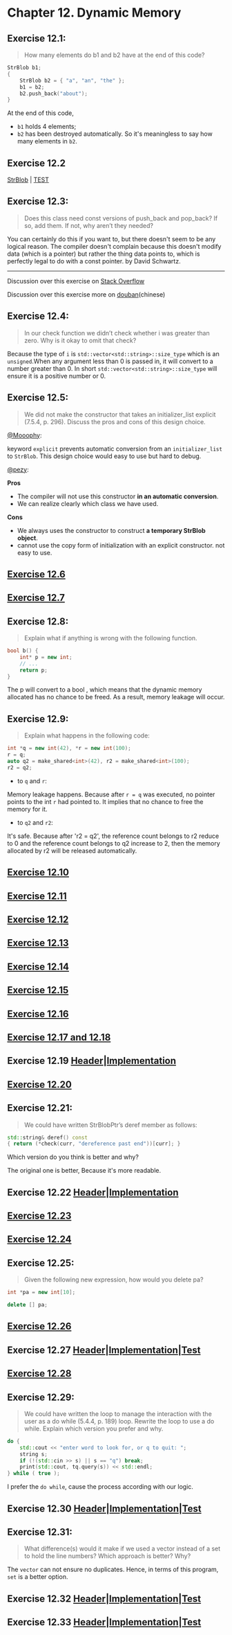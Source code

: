 # Chapter 12. Dynamic Memory

## Exercise 12.1:
>How many elements do b1 and b2 have at the end of this code?
```cpp
StrBlob b1;
{
    StrBlob b2 = { "a", "an", "the" };
    b1 = b2;
    b2.push_back("about");
}
```

At the end of this code,
 * `b1` holds 4 elements;
 * `b2` has been destroyed automatically. So it's meaningless to say how many elements in `b2`.

## Exercise 12.2

[StrBlob](ex12_02.h) | [TEST](ex12_02_TEST.cpp)

## Exercise 12.3:
>Does this class need const versions of push_back and pop_back? If so, add them. If not, why aren’t they needed?

You can certainly do this if you want to, but there doesn't seem to be any
logical reason. The compiler doesn't complain because this doesn't modify
data (which is a pointer) but rather the thing data points to, which is
perfectly legal to do with a const pointer. by David Schwartz.

-----

Discussion over this exercise on [Stack Overflow](http://stackoverflow.com/questions/20725190/operating-on-dynamic-memory-is-it-meaningful-to-overload-a-const-memeber-functi)

Discussion over this exercise more on [douban](http://www.douban.com/group/topic/61573279/)(chinese)

## Exercise 12.4:
>In our check function we didn’t check whether i was greater than zero. Why is it okay to omit that check?

Because the type of `i` is `std::vector<std::string>::size_type` which
is an `unsigned`.When any argument less than 0 is passed in, it will convert
to a number greater than 0. In short `std::vector<std::string>::size_type`
will ensure it is a positive number or 0.

## Exercise 12.5:
>We did not make the constructor that takes an initializer_list explicit (7.5.4, p. 296). Discuss the pros and cons of this design choice.

[@Mooophy](https://github.com/Mooophy):

keyword `explicit` prevents automatic conversion from an `initializer_list` to `StrBlob`.
This design choice would easy to use but hard to debug.

[@pezy](https://github.com/pezy):

**Pros**

- The compiler will not use this constructor **in an automatic conversion**.
- We can realize clearly which class we have used.

**Cons**

- We always uses the constructor to construct **a temporary StrBlob object**.
- cannot use the copy form of initialization with an explicit constructor. not easy to use.

## [Exercise 12.6](ex12_06.cpp)
## [Exercise 12.7](ex12_07.cpp)

## Exercise 12.8:
>Explain what if anything is wrong with the following function.
```cpp
bool b() {
    int* p = new int;
    // ...
    return p;
}
```

The p will convert to a bool , which means that the dynamic memory allocated has no chance to be freed. As a result, memory leakage will occur.

## Exercise 12.9:
>Explain what happens in the following code:
```cpp
int *q = new int(42), *r = new int(100);
r = q;
auto q2 = make_shared<int>(42), r2 = make_shared<int>(100);
r2 = q2;
```

- to `q` and `r`:

Memory leakage happens. Because after `r = q` was executed, no pointer points to the int `r` had pointed to. It implies that no chance to free the memory for it.

- to `q2` and `r2`:

It's safe. Because after 'r2 = q2', the reference count belongs to r2 reduce to 0 and the reference count belongs to q2 increase to 2, then the memory allocated by r2 will be released automatically.

## [Exercise 12.10](ex12_10.cpp)
## [Exercise 12.11](ex12_11.cpp)
## [Exercise 12.12](ex12_12.cpp)
## [Exercise 12.13](ex12_13.cpp)
## [Exercise 12.14](ex12_14.cpp)
## [Exercise 12.15](ex12_15.cpp)
## [Exercise 12.16](ex12_16.cpp)
## [Exercise 12.17 and 12.18](ex12_17_18.cpp)
## Exercise 12.19 [Header](ex12_19.h)|[Implementation](ex12_19.cpp)
## [Exercise 12.20](ex12_20.cpp)
## Exercise 12.21:
>We could have written StrBlobPtr’s deref member as follows:
```cpp
std::string& deref() const
{ return (*check(curr, "dereference past end"))[curr]; }
```
Which version do you think is better and why?

The original one is better, Because it's more readable.

## Exercise 12.22 [Header](ex12_22.h)|[Implementation](ex12_22.cpp)
## [Exercise 12.23](ex12_23.cpp)
## [Exercise 12.24](ex12_24.cpp)

## Exercise 12.25:
>Given the following new expression, how would you delete pa?
```cpp
int *pa = new int[10];
```

```cpp
delete [] pa;
```

## [Exercise 12.26](ex12_26.cpp)
## Exercise 12.27 [Header](ex12_27_30.h)|[Implementation](ex12_27_30.cpp)|[Test](ex12_27_30_TEST.cpp)

## [Exercise 12.28](ex12_28.cpp)

## Exercise 12.29:
>We could have written the loop to manage the interaction with the user as a do while (5.4.4, p. 189) loop. Rewrite the loop to use a do while. Explain which version you prefer and why.

```cpp
do {
    std::cout << "enter word to look for, or q to quit: ";
    string s;
    if (!(std::cin >> s) || s == "q") break;
    print(std::cout, tq.query(s)) << std::endl;
} while ( true );
```

I prefer the `do while`, cause the process according with our logic.

## Exercise 12.30 [Header](ex12_27_30.h)|[Implementation](ex12_27_30.cpp)|[Test](ex12_27_30_TEST.cpp)

## Exercise 12.31:
>What difference(s) would it make if we used a vector instead of a set to hold the line numbers? Which approach is better? Why?

The `vector` can not ensure no duplicates. Hence, in terms of this program,  `set` is a better option.

## Exercise 12.32 [Header](ex12_32.h)|[Implementation](ex12_32.cpp)|[Test](ex12_32_TEST.cpp)
## Exercise 12.33 [Header](ex12_33.h)|[Implementation](ex12_33.cpp)|[Test](ex12_33_TEST.cpp)
